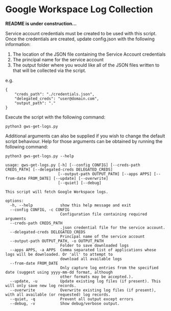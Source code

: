 # Google Workspace Log Collection
**README is under construction...**

Service account credentials must be created to be used with this script. Once the credentials are created, update config.json with the following information:

1. The location of the JSON file containing the Service Account credentials
1. The principal name for the service account
1. The output folder where you would like all of the JSON files written to that will be collected via the script. 

e.g.
```
{
    "creds_path": "./credentials.json",
    "delegated_creds": "user@domain.com",
    "output_path": "."
}
```

Execute the script with the following command: 

```python3 gws-get-logs.py```

Additional arguments can also be supplied if you wish to change the default script behaviour. Help for those arguments can be obtained by running the following command:

```python3 gws-get-logs.py --help```

```
usage: gws-get-logs.py [-h] [--config CONFIG] [--creds-path CREDS_PATH] [--delegated-creds DELEGATED_CREDS]
                       [--output-path OUTPUT_PATH] [--apps APPS] [--from-date FROM_DATE] [--update] [--overwrite]
                       [--quiet] [--debug]

This script will fetch Google Workspace logs.

options:
  -h, --help            show this help message and exit
  --config CONFIG, -c CONFIG
                        Configuration file containing required arguments
  --creds-path CREDS_PATH
                        .json credential file for the service account.
  --delegated-creds DELEGATED_CREDS
                        Principal name of the service account
  --output-path OUTPUT_PATH, -o OUTPUT_PATH
                        Folder to save downloaded logs
  --apps APPS, -a APPS  Comma separated list of applications whose logs will be downloaded. Or 'all' to attempt to
                        download all available logs
  --from-date FROM_DATE
                        Only capture log entries from the specified date (suggest using yyyy-mm-dd format, although
                        other formats may be accepted.).
  --update, -u          Update existing log files (if present). This will only save new log records.
  --overwrite           Overwrite existing log files (if present), with all available (or requested) log records.
  --quiet, -q           Prevent all output except errors
  --debug, -v           Show debug/verbose output.
  ```